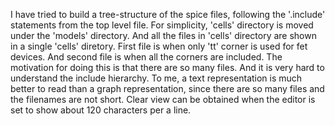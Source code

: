 I have tried to build a tree-structure of the spice files, following the '.include' statements from the top level file. For simplicity, 'cells' directory is moved under the 'models' directory. And all the files in 'cells' directory are  shown in a single 'cells' diretory. First file is when only 'tt' corner is used for fet devices. And second file is when all the corners are included. The motivation for doing this is that there are so many files. And it is very hard to understand the include hierarchy. To me, a text representation is much better to read than a graph representation, since there are so many files and the filenames are not short. Clear view can be obtained when the editor is set to show about 120 characters per a line.



